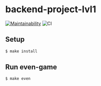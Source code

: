 # backend-project-lvl1
[![Maintainability](https://api.codeclimate.com/v1/badges/63d4c778bfb6c609b8df/maintainability)](https://codeclimate.com/github/biryukovmaxim/backend-project-lvl1/maintainability)
![CI](https://github.com/biryukovmaxim/backend-project-lvl1/workflows/CI/badge.svg)

## Setup

```sh
$ make install
```

## Run even-game

```sh
$ make even
```

